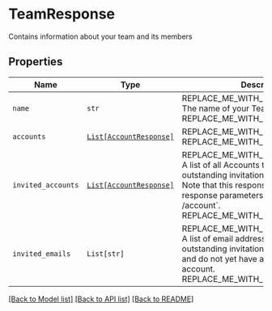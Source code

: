 # TeamResponse

Contains information about your team and its members

## Properties
Name | Type | Description | Notes
------------ | ------------- | ------------- | -------------
| `name` | ```str``` | REPLACE_ME_WITH_DESCRIPTION_BEGIN The name of your Team REPLACE_ME_WITH_DESCRIPTION_END |  |
| `accounts` | [```List[AccountResponse]```](AccountResponse.md) | REPLACE_ME_WITH_DESCRIPTION_BEGIN  REPLACE_ME_WITH_DESCRIPTION_END |  |
| `invited_accounts` | [```List[AccountResponse]```](AccountResponse.md) | REPLACE_ME_WITH_DESCRIPTION_BEGIN A list of all Accounts that have an outstanding invitation to join your Team. Note that this response is a subset of the response parameters found in &#x60;GET /account&#x60;. REPLACE_ME_WITH_DESCRIPTION_END |  |
| `invited_emails` | ```List[str]``` | REPLACE_ME_WITH_DESCRIPTION_BEGIN A list of email addresses that have an outstanding invitation to join your Team and do not yet have a Dropbox Sign account. REPLACE_ME_WITH_DESCRIPTION_END |  |

[[Back to Model list]](../README.md#documentation-for-models) [[Back to API list]](../README.md#documentation-for-api-endpoints) [[Back to README]](../README.md)

